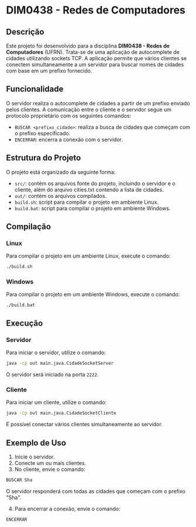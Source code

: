 # DIM0438 - Redes de Computadores

## Descrição

Este projeto foi desenvolvido para a disciplina **DIM0438 - Redes de Computadores** (UFRN). Trata-se de uma aplicação de autocomplete de cidades utilizando sockets TCP. A aplicação permite que vários clientes se conectem simultaneamente a um servidor para buscar nomes de cidades com base em um prefixo fornecido.

## Funcionalidade

O servidor realiza o autocomplete de cidades a partir de um prefixo enviado pelos clientes. A comunicação entre o cliente e o servidor segue um protocolo proprietário com os seguintes comandos:

- `BUSCAR <prefixo_cidade>`: realiza a busca de cidades que começam com o prefixo especificado.
- `ENCERRAR`: encerra a conexão com o servidor.

## Estrutura do Projeto

O projeto está organizado da seguinte forma:

- `src/`: contém os arquivos fonte do projeto, incluindo o servidor e o cliente, além do arquivo cities.txt contendo a lista de cidades.
- `out/`: contém os arquivos compilados.
- `build.sh`: script para compilar o projeto em ambiente Linux.
- `build.bat`: script para compilar o projeto em ambiente Windows.

## Compilação

### Linux

Para compilar o projeto em um ambiente Linux, execute o comando:

```bash
./build.sh
```

### Windows

Para compilar o projeto em um ambiente Windows, execute o comando:

```pwsh
./build.bat
```

## Execução

### Servidor

Para iniciar o servidor, utilize o comando:

```bash
java -cp out main.java.CidadeSocketServer
```

O servidor será iniciado na porta `2222`.

### Cliente

Para iniciar um cliente, utilize o comando:

```bash
java -cp out main.java.CidadeSocketCliente
```

É possível conectar vários clientes simultaneamente ao servidor.

## Exemplo de Uso

1. Inicie o servidor.
2. Conecte um ou mais clientes.
3. No cliente, envie o comando:

```bash
BUSCAR Sha
```

O servidor responderá com todas as cidades que começam com o prefixo "Sha".

4. Para encerrar a conexão, envie o comando:

```bash
ENCERRAR
```
